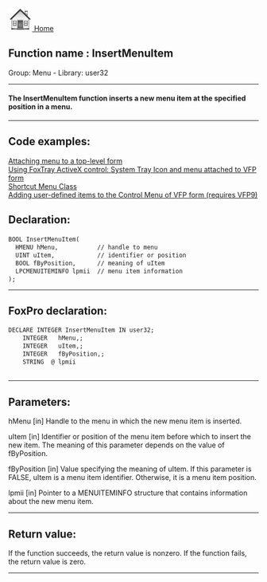 [<img src="../../images/home.png"> Home ](https://github.com/VFPX/Win32API)  

## Function name : InsertMenuItem
Group: Menu - Library: user32    
***  


#### The InsertMenuItem function inserts a new menu item at the specified position in a menu.
***  


## Code examples:
[Attaching menu to a top-level form](../../samples/sample_208.md)  
[Using FoxTray ActiveX control: System Tray Icon and menu attached to VFP form](../../samples/sample_336.md)  
[Shortcut Menu Class](../../samples/sample_419.md)  
[Adding user-defined items to the Control Menu of VFP form (requires VFP9)](../../samples/sample_512.md)  

## Declaration:
```foxpro  
BOOL InsertMenuItem(
  HMENU hMenu,           // handle to menu
  UINT uItem,            // identifier or position
  BOOL fByPosition,      // meaning of uItem
  LPCMENUITEMINFO lpmii  // menu item information
);  
```  
***  


## FoxPro declaration:
```foxpro  
DECLARE INTEGER InsertMenuItem IN user32;
	INTEGER   hMenu,;
	INTEGER   uItem,;
	INTEGER   fByPosition,;
	STRING  @ lpmii
  
```  
***  


## Parameters:
hMenu 
[in] Handle to the menu in which the new menu item is inserted. 

uItem 
[in] Identifier or position of the menu item before which to insert the new item. The meaning of this parameter depends on the value of fByPosition. 

fByPosition 
[in] Value specifying the meaning of uItem. If this parameter is FALSE, uItem is a menu item identifier. Otherwise, it is a menu item position. 

lpmii 
[in] Pointer to a MENUITEMINFO structure that contains information about the new menu item.   
***  


## Return value:
If the function succeeds, the return value is nonzero. If the function fails, the return value is zero.  
***  

